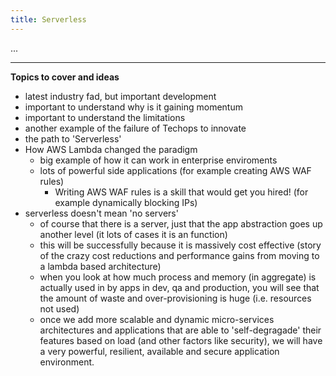 ```yaml
---
title: Serverless
---
```


...

---

**Topics to cover and ideas**

 - latest industry fad, but important development
 - important to understand why is it gaining momentum
 - important to understand the limitations
 - another example of the failure of Techops to innovate
 - the path to 'Serverless'
 - How AWS Lambda changed the paradigm
    - big example of how it can work in enterprise enviroments
    - lots of powerful side applications (for example creating AWS WAF rules)
        - Writing AWS WAF rules is a skill that would get you hired! (for example dynamically blocking IPs)
 - serverless doesn't mean 'no servers'
    - of course that there is a server, just that the app abstraction goes up another level (it lots of cases it is an function)
    - this will be successfully because it is massively cost effective (story of the crazy cost reductions and performance gains from moving to a lambda based architecture)
    - when you look at how much process and memory (in aggregate) is actually used in by apps in dev, qa and production, you will see that the amount of waste and over-provisioning is huge (i.e. resources not used)
    - once we add more scalable and dynamic micro-services architectures and applications that are able to 'self-degragade' their features based on load (and other factors like security), we will have a very powerful, resilient, available and secure application environment.
